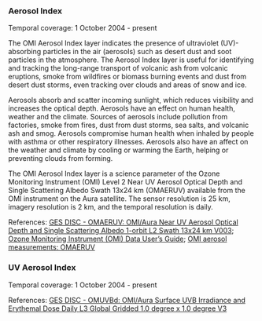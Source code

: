 ### Aerosol Index
Temporal coverage:  1 October 2004 - present

The OMI Aerosol Index layer indicates the presence of ultraviolet (UV)-absorbing particles in the air (aerosols) such as desert dust and soot particles in the atmosphere. The Aerosol Index layer is useful for identifying and tracking the long-range transport of volcanic ash from volcanic eruptions, smoke from wildfires or biomass burning events and dust from desert dust storms, even tracking over clouds and areas of snow and ice.

Aerosols absorb and scatter incoming sunlight, which reduces visibility and increases the optical depth. Aerosols have an effect on human health, weather and the climate. Sources of aerosols include pollution from factories, smoke from fires, dust from dust storms, sea salts, and volcanic ash and smog. Aerosols compromise human health when inhaled by people with asthma or other respiratory illnesses. Aerosols also have an affect on the weather and climate by cooling or warming the Earth, helping or preventing clouds from forming.

The OMI Aerosol Index layer is a science parameter of the Ozone Monitoring Instrument (OMI) Level 2 Near UV Aerosol Optical Depth and Single Scattering Albedo Swath 13x24 km (OMAERUV) available from the OMI instrument on the Aura satellite. The sensor resolution is 25 km, imagery resolution is 2 km, and the temporal resolution is daily.

References: [GES DISC - OMAERUV: OMI/Aura Near UV Aerosol Optical Depth and Single Scattering Albedo 1-orbit L2 Swath 13x24 km V003](https://disc.gsfc.nasa.gov/datasets/OMAERUV_V003/summary); [Ozone Monitoring Instrument (OMI) Data User’s Guide](https://docserver.gesdisc.eosdis.nasa.gov/repository/Mission/OMI/3.3_ScienceDataProductDocumentation/3.3.2_ProductRequirements_Designs/README.OMI_DUG.pdf); [OMI aerosol measurements: OMAERUV](http://projects.knmi.nl/omi/research/product/product_generator.php?info=page&product=aerosol&flavour=OMAERUV&long=Aerosol%20absorption%20optical%20thickness%20and%20single%20scattering%20albedo)

### UV Aerosol Index
Temporal coverage:  1 October 2004 - present

References: [GES DISC - OMUVBd: OMI/Aura Surface UVB Irradiance and Erythemal Dose Daily L3 Global Gridded 1.0 degree x 1.0 degree V3](https://disc.gsfc.nasa.gov/datasets/OMUVBd_V003/summary)
